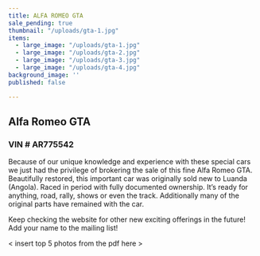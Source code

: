 ```yaml
---
title: ALFA ROMEO GTA
sale_pending: true
thumbnail: "/uploads/gta-1.jpg"
items:
  - large_image: "/uploads/gta-1.jpg"
  - large_image: "/uploads/gta-2.jpg"
  - large_image: "/uploads/gta-3.jpg"
  - large_image: "/uploads/gta-4.jpg"
background_image: ''
published: false

---
```

## Alfa Romeo GTA

### VIN  #  AR775542

Because of our unique knowledge and experience with these special cars we just had the privilege of brokering the sale of this fine Alfa Romeo GTA. Beautifully restored, this important car was originally sold new to Luanda (Angola). Raced in period with fully documented ownership. It’s ready for anything, road, rally, shows or even the track. Additionally many of the original parts have remained with the car.

Keep checking the website for other new exciting offerings in the future!  Add your name to the mailing list!

< insert top 5 photos from the pdf here > 